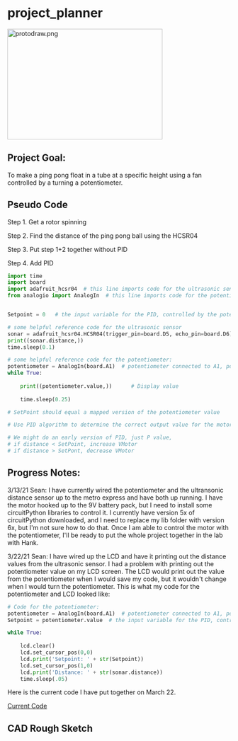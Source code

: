 # project_planner

[<img src="/images/protodraw.png" alt="protodraw.png" width="350" height="250">](/images/protodraw.png)

## Project Goal:

To make a ping pong float in a tube at a specific height using a fan controlled by a turning a potentiometer.

## Pseudo Code
Step 1. Get a rotor spinning

Step 2. Find the distance of the ping pong ball using the HCSR04

Step 3. Put step 1+2 together without PID

Step 4. Add PID

```python
import time
import board
import adafruit_hcsr04  # this line imports code for the ultrasonic sensor
from analogio import AnalogIn  # this line imports code for the potentiometer


Setpoint = 0   # the input variable for the PID, controlled by the potentiometer

# some helpful reference code for the ultrasonic sensor
sonar = adafruit_hcsr04.HCSR04(trigger_pin=board.D5, echo_pin=board.D6)   # this sets it up for use
print((sonar.distance,))
time.sleep(0.1)

# some helpful reference code for the potentiometer:
potentiometer = AnalogIn(board.A1)  # potentiometer connected to A1, power & ground
while True:
 
    print((potentiometer.value,))      # Display value
 
    time.sleep(0.25)          

# SetPoint should equal a mapped version of the potentiometer value

# Use PID algorithm to determine the correct output value for the motor

# We might do an early version of PID, just P value,
# if distance < SetPoint, increase VMotor
# if distance > SetPont, decrease VMotor
```

## Progress Notes:

3/13/21 Sean: I have currently wired the potentiometer and the ultransonic distance sensor up to the metro express and have both up running. I have the motor hooked up to the 9V battery pack, but I need to install some circuitPython libraries to control it. I currently have version 5x of circuitPython downloaded, and I need to replace my lib folder with version 6x, but I'm not sure how to do that. Once I am able to control the motor with the potentiometer, I'll be ready to put the whole project together in the lab with Hank.

3/22/21 Sean: I have wired up the LCD and have it printing out the distance values from the ultrasonic sensor. I had a problem with printing out the potentiometer value on my LCD screen. The LCD would print out the value from the potentiometer when I would save my code, but it wouldn't change when I would turn the potentiometer. This is what my code for the potentiometer and LCD looked like:
```python
# Code for the potentiometer:
potentiometer = AnalogIn(board.A1)  # potentiometer connected to A1, power & ground
Setpoint = potentiometer.value  # the input variable for the PID, controlled by the potentiometer

while True:
 
    lcd.clear()
    lcd.set_cursor_pos(0,0)
    lcd.print('Setpoint: ' + str(Setpoint))
    lcd.set_cursor_pos(1,0)
    lcd.print('Distance: ' + str(sonar.distance))
    time.sleep(.05)
```

Here is the current code I have put together on March 22. 

[Current Code](https://github.com/hpowers82/project_planner/blob/main/March-22-Code.py)

## CAD Rough Sketch
